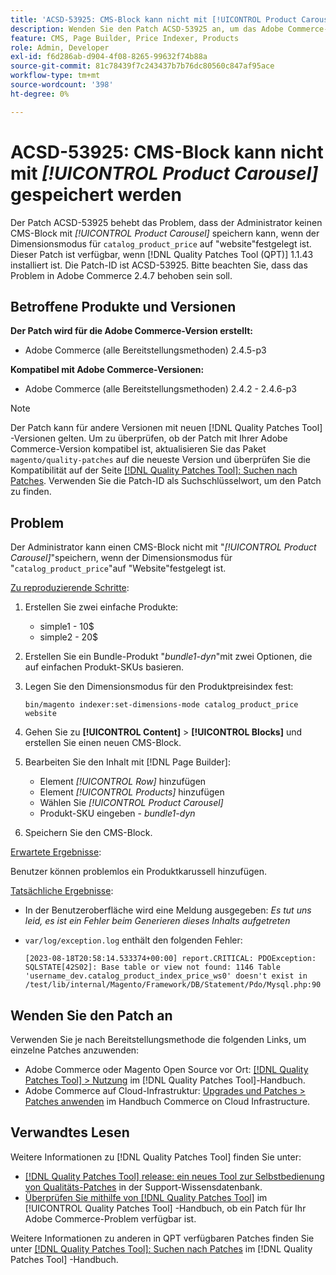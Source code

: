 ```yaml
---
title: 'ACSD-53925: CMS-Block kann nicht mit [!UICONTROL Product Carousel] gespeichert werden'
description: Wenden Sie den Patch ACSD-53925 an, um das Adobe Commerce-Problem zu beheben, bei dem der Administrator keinen CMS-Block mit dem Produktkarussell speichern kann, wenn der Dimensionsmodus für "catalog_product_price"auf "website"festgelegt ist.
feature: CMS, Page Builder, Price Indexer, Products
role: Admin, Developer
exl-id: f6d286ab-d904-4f08-8265-99632f74b88a
source-git-commit: 81c78439f7c243437b7b76dc80560c847af95ace
workflow-type: tm+mt
source-wordcount: '398'
ht-degree: 0%

---
```


# ACSD-53925: CMS-Block kann nicht mit *[!UICONTROL Product Carousel]* gespeichert werden

Der Patch ACSD-53925 behebt das Problem, dass der Administrator keinen CMS-Block mit *[!UICONTROL Product Carousel]* speichern kann, wenn der Dimensionsmodus für `catalog_product_price` auf &quot;website&quot;festgelegt ist. Dieser Patch ist verfügbar, wenn [!DNL Quality Patches Tool (QPT)] 1.1.43 installiert ist. Die Patch-ID ist ACSD-53925. Bitte beachten Sie, dass das Problem in Adobe Commerce 2.4.7 behoben sein soll.

## Betroffene Produkte und Versionen

**Der Patch wird für die Adobe Commerce-Version erstellt:**

* Adobe Commerce (alle Bereitstellungsmethoden) 2.4.5-p3

**Kompatibel mit Adobe Commerce-Versionen:**

* Adobe Commerce (alle Bereitstellungsmethoden) 2.4.2 - 2.4.6-p3

>[!NOTE]
>
>Der Patch kann für andere Versionen mit neuen [!DNL Quality Patches Tool] -Versionen gelten. Um zu überprüfen, ob der Patch mit Ihrer Adobe Commerce-Version kompatibel ist, aktualisieren Sie das Paket `magento/quality-patches` auf die neueste Version und überprüfen Sie die Kompatibilität auf der Seite [[!DNL Quality Patches Tool]: Suchen nach Patches](https://experienceleague.adobe.com/tools/commerce-quality-patches/index.html). Verwenden Sie die Patch-ID als Suchschlüsselwort, um den Patch zu finden.

## Problem

Der Administrator kann einen CMS-Block nicht mit &quot;*[!UICONTROL Product Carousel]*&quot;speichern, wenn der Dimensionsmodus für &quot;`catalog_product_price`&quot;auf &quot;Website&quot;festgelegt ist.

<u>Zu reproduzierende Schritte</u>:

1. Erstellen Sie zwei einfache Produkte:
   * simple1 - 10$
   * simple2 - 20$
1. Erstellen Sie ein Bundle-Produkt &quot;*bundle1-dyn*&quot;mit zwei Optionen, die auf einfachen Produkt-SKUs basieren.
1. Legen Sie den Dimensionsmodus für den Produktpreisindex fest:

   `bin/magento indexer:set-dimensions-mode catalog_product_price website`

1. Gehen Sie zu **[!UICONTROL Content]** > **[!UICONTROL Blocks]** und erstellen Sie einen neuen CMS-Block.
1. Bearbeiten Sie den Inhalt mit [!DNL Page Builder]:
   * Element *[!UICONTROL Row]* hinzufügen
   * Element *[!UICONTROL Products]* hinzufügen
   * Wählen Sie *[!UICONTROL Product Carousel]*
   * Produkt-SKU eingeben - *bundle1-dyn*
1. Speichern Sie den CMS-Block.

<u>Erwartete Ergebnisse</u>:

Benutzer können problemlos ein Produktkarussell hinzufügen.

<u>Tatsächliche Ergebnisse</u>:

* In der Benutzeroberfläche wird eine Meldung ausgegeben: *Es tut uns leid, es ist ein Fehler beim Generieren dieses Inhalts aufgetreten*
* `var/log/exception.log` enthält den folgenden Fehler:

  ```
  [2023-08-18T20:58:14.533374+00:00] report.CRITICAL: PDOException: SQLSTATE[42S02]: Base table or view not found: 1146 Table 'username_dev.catalog_product_index_price_ws0' doesn't exist in /test/lib/internal/Magento/Framework/DB/Statement/Pdo/Mysql.php:90
  ```

## Wenden Sie den Patch an

Verwenden Sie je nach Bereitstellungsmethode die folgenden Links, um einzelne Patches anzuwenden:

* Adobe Commerce oder Magento Open Source vor Ort: [[!DNL Quality Patches Tool] > Nutzung](/help/tools/quality-patches-tool/usage.md) im [!DNL Quality Patches Tool]-Handbuch.
* Adobe Commerce auf Cloud-Infrastruktur: [Upgrades und Patches > Patches anwenden](https://experienceleague.adobe.com/docs/commerce-cloud-service/user-guide/develop/upgrade/apply-patches.html) im Handbuch Commerce on Cloud Infrastructure.

## Verwandtes Lesen

Weitere Informationen zu [!DNL Quality Patches Tool] finden Sie unter:

* [[!DNL Quality Patches Tool] release: ein neues Tool zur Selbstbedienung von Qualitäts-Patches](https://experienceleague.adobe.com/en/docs/commerce-knowledge-base/kb/announcements/commerce-announcements/magento-quality-patches-released-new-tool-to-self-serve-quality-patches) in der Support-Wissensdatenbank.
* [Überprüfen Sie mithilfe von  [!DNL Quality Patches Tool]](/help/tools/quality-patches-tool/patches-available-in-qpt/check-patch-for-magento-issue-with-magento-quality-patches.md) im [!UICONTROL Quality Patches Tool] -Handbuch, ob ein Patch für Ihr Adobe Commerce-Problem verfügbar ist.


Weitere Informationen zu anderen in QPT verfügbaren Patches finden Sie unter [[!DNL Quality Patches Tool]: Suchen nach Patches](https://experienceleague.adobe.com/tools/commerce-quality-patches/index.html) im [!DNL Quality Patches Tool] -Handbuch.
